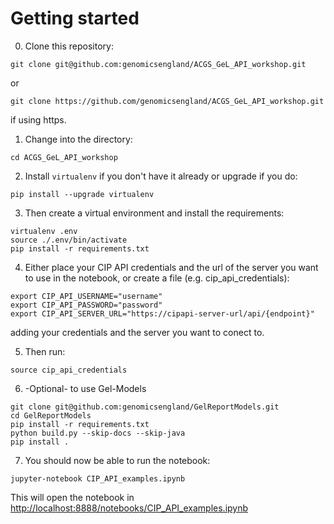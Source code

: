 Getting started
=======
0. Clone this repository:
```
git clone git@github.com:genomicsengland/ACGS_GeL_API_workshop.git
```
or
```
git clone https://github.com/genomicsengland/ACGS_GeL_API_workshop.git
```
if using https.

1. Change into the directory:
```
cd ACGS_GeL_API_workshop
```
2. Install `virtualenv` if you don't have it already or upgrade if you do:
```
pip install --upgrade virtualenv
```
3. Then create a virtual environment and install the requirements:

```
virtualenv .env
source ./.env/bin/activate
pip install -r requirements.txt
```
4. Either place your CIP API credentials and the url of the server you want to use in the notebook, or create 
a file (e.g. cip_api_credentials):
```
export CIP_API_USERNAME="username"
export CIP_API_PASSWORD="password"
export CIP_API_SERVER_URL="https://cipapi-server-url/api/{endpoint}"
```
adding your credentials and the server you want to conect to. 

5. Then run:
```
source cip_api_credentials
```
6. -Optional- to use Gel-Models
```
git clone git@github.com:genomicsengland/GelReportModels.git
cd GelReportModels
pip install -r requirements.txt
python build.py --skip-docs --skip-java
pip install . 
```

7. You should now be able to run the notebook:
```
jupyter-notebook CIP_API_examples.ipynb
```


This will open the notebook in [http://localhost:8888/notebooks/CIP_API_examples.ipynb](http://localhost:8888/notebooks/CIP_API_examples.ipynb)

